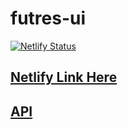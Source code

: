 # futres-ui

[![Netlify Status](https://api.netlify.com/api/v1/badges/c281bef8-9177-42aa-9c46-cca8e6effd34/deploy-status)](https://app.netlify.com/sites/musing-northcutt-ceb5ba/deploys)

## [Netlify Link Here](https://futresdataportal.netlify.app/)

## [API](https://github.com/futres/FutresAPI)
